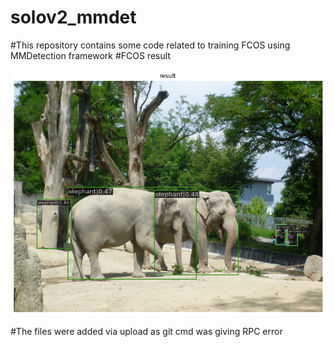 # solov2_mmdet
#This repository contains some code related to training FCOS using MMDetection framework
#FCOS result
<div align="center">
<img src="coco_test_1.png" width="960">
</div>

#The files were added via upload as git cmd was giving RPC error
